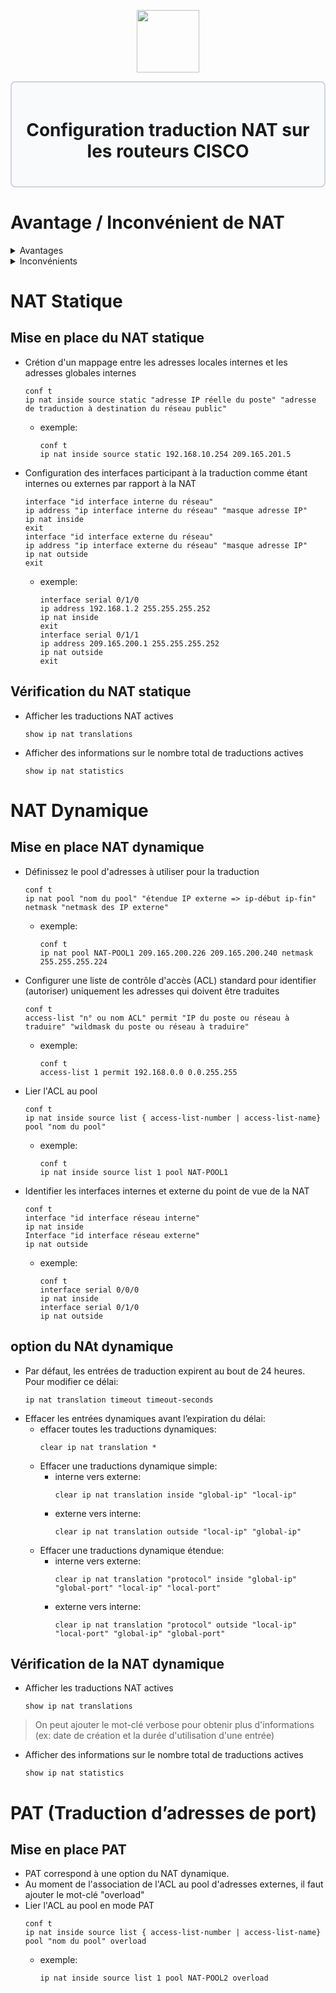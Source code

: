 <div align="center">
  <p align="center">
    <a href="#">
      <img src="https://cdn.iconscout.com/icon/free/png-512/free-cisco-logo-icon-download-in-svg-png-gif-file-formats--anyconnect-brand-logos-pack-icons-1579764.png?f=webp&w=256" height="100px" />
    </a>
  </p>
</div>
<div style="border: 2px solid #d1d5db; padding: 20px; border-radius: 8px; background-color: #f9fafb;">
  <h1 align="center">Configuration traduction NAT sur les routeurs CISCO</h1>
</div>

# Avantage / Inconvénient de NAT
  <details>
  <summary>Avantages</summary>

  - Plusieurs hôtes internes peuvent partager une même adresse IPv4 publique pour toutes leurs communications externes
  - Fonction NAT augmente la souplesse des connexions au réseau public
  - Assure la cohérence des schémas d’adressage du réseau interne, même en cas de modification du réseau d'adressage public
  - En utilisant les adresses IPv4 de la RFC 1918, la NAT cache les adresses IPv4 des utilisateurs et autres périphériques
  </details>
  <details>
  <summary>Inconvénients</summary>

  - Impact sur les performances du réseau, en particulier pour les protocoles en temps réel tels que la voix sur IP. La fonction NAT augmente les délais de transfert, car la traduction de chaque adresse IPv4 des en-têtes de paquet prend du temps
  -  l'utilisation de la NAT provoque la perte de l'adressage de bout en bout. Donc certaines applications ne sont pas compatibles avec la NAT
  - La traçabilité IPv4 de bout en bout est également perdue
  - L’utilisation de la fonction NAT complique également l’utilisation des protocoles de tunneling, tels qu’IPsec, car la NAT modifie les valeurs dans les en-têtes, provoquant ainsi l’échec des vérifications d’intégrité
  </details>

# NAT Statique
## Mise en place du NAT statique
- Crétion d'un mappage entre les adresses locales internes et les adresses globales internes
  ```ios
  conf t
  ip nat inside source static "adresse IP réelle du poste" "adresse de traduction à destination du réseau public"
  ```
  - exemple: 
    ```ios
    conf t
    ip nat inside source static 192.168.10.254 209.165.201.5
    ```
- Configuration des interfaces participant à la traduction comme étant internes ou externes par rapport à la NAT
  ```ios
  interface "id interface interne du réseau"
  ip address "ip interface interne du réseau" "masque adresse IP"
  ip nat inside
  exit
  interface "id interface externe du réseau"
  ip address "ip interface externe du réseau" "masque adresse IP"
  ip nat outside
  exit
  ```
  - exemple: 
    ```ios
    interface serial 0/1/0
    ip address 192.168.1.2 255.255.255.252
    ip nat inside
    exit
    interface serial 0/1/1
    ip address 209.165.200.1 255.255.255.252
    ip nat outside
    exit
    ```
## Vérification du NAT statique
- Afficher les traductions NAT actives
  ```ios
  show ip nat translations
  ```
- Afficher des informations sur le nombre total de traductions actives
  ```ios
  show ip nat statistics
  ```
# NAT Dynamique
## Mise en place NAT dynamique
- Définissez le pool d'adresses à utiliser pour la traduction
  ```ios
  conf t
  ip nat pool "nom du pool" "étendue IP externe => ip-début ip-fin" netmask "netmask des IP externe"
  ```
  - exemple:
    ```ios
    conf t
    ip nat pool NAT-POOL1 209.165.200.226 209.165.200.240 netmask 255.255.255.224
    ```
- Configurer une liste de contrôle d'accès (ACL) standard pour identifier (autoriser) uniquement les adresses qui doivent être traduites
  ```ios
  conf t
  access-list "n° ou nom ACL" permit "IP du poste ou réseau à traduire" "wildmask du poste ou réseau à traduire"
  ```
  - exemple:
    ```ios
    conf t
    access-list 1 permit 192.168.0.0 0.0.255.255
    ```
- Lier l'ACL au pool
  ```ios
  conf t
  ip nat inside source list { access-list-number | access-list-name} pool "nom du pool"
  ```
  - exemple:
    ```ios
    conf t
    ip nat inside source list 1 pool NAT-POOL1
    ```
- Identifier les interfaces internes et externe du point de vue de la NAT
  ```ios
  conf t
  interface "id interface réseau interne"
  ip nat inside
  Interface "id interface réseau externe"
  ip nat outside
  ```
  - exemple:
    ```ios
    conf t
    interface serial 0/0/0
    ip nat inside
    interface serial 0/1/0
    ip nat outside
    ```
## option du NAt dynamique
- Par défaut, les entrées de traduction expirent au bout de 24 heures. Pour modifier ce délai:
  ```ios
  ip nat translation timeout timeout-seconds
  ```
- Effacer les entrées dynamiques avant l’expiration du délai:
  - effacer toutes les traductions dynamiques:
    ```ios
    clear ip nat translation *
    ```
  - Effacer une traductions dynamique simple: 
    - interne vers externe:
      ```ios
      clear ip nat translation inside "global-ip" "local-ip"
      ```
    - externe vers interne:
      ```ios
      clear ip nat translation outside "local-ip" "global-ip" 
      ```
  - Effacer une traductions dynamique étendue:
    - interne vers externe:
      ```ios
      clear ip nat translation "protocol" inside "global-ip" "global-port" "local-ip" "local-port"
      ```
    - externe vers interne:
      ```ios
      clear ip nat translation "protocol" outside "local-ip" "local-port" "global-ip" "global-port"
      ```
## Vérification de la NAT dynamique
- Afficher les traductions NAT actives
  ```ios
  show ip nat translations
  ```
>On peut ajouter le mot-clé verbose pour obtenir plus d'informations (ex: date de création et la durée d'utilisation d'une entrée)
- Afficher des informations sur le nombre total de traductions actives
  ```ios
  show ip nat statistics
  ```
# PAT (Traduction d’adresses de port)
## Mise en place PAT
- PAT correspond à une option du NAT dynamique.
- Au moment de l'association de l'ACL au pool d'adresses externes, il faut ajouter le mot-clé "overload"
- Lier l'ACL au pool en mode PAT
  ```ios
  conf t
  ip nat inside source list { access-list-number | access-list-name} pool "nom du pool" overload
  ```
  - exemple:
    ```ios
    ip nat inside source list 1 pool NAT-POOL2 overload
    ```
